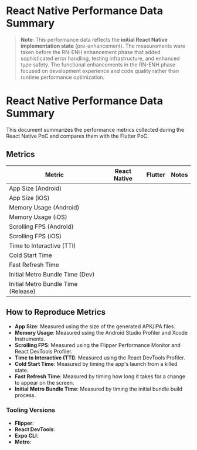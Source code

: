# React Native Performance Data Summary

> **Note**: This performance data reflects the **initial React Native implementation state** (pre-enhancement). The measurements were taken before the RN-ENH enhancement phase that added sophisticated error handling, testing infrastructure, and enhanced type safety. The functional enhancements in the RN-ENH phase focused on development experience and code quality rather than runtime performance optimization.

# React Native Performance Data Summary

This document summarizes the performance metrics collected during the React Native PoC and compares them with the Flutter PoC.

## Metrics

| Metric | React Native | Flutter | Notes |
| --- | --- | --- | --- |
| App Size (Android) | | | |
| App Size (iOS) | | | |
| Memory Usage (Android) | | | |
| Memory Usage (iOS) | | | |
| Scrolling FPS (Android) | | | |
| Scrolling FPS (iOS) | | | |
| Time to Interactive (TTI) | | | |
| Cold Start Time | | | |
| Fast Refresh Time | | | |
| Initial Metro Bundle Time (Dev) | | | |
| Initial Metro Bundle Time (Release) | | | |

## How to Reproduce Metrics

*   **App Size**: Measured using the size of the generated APK/IPA files.
*   **Memory Usage**: Measured using the Android Studio Profiler and Xcode Instruments.
*   **Scrolling FPS**: Measured using the Flipper Performance Monitor and React DevTools Profiler.
*   **Time to Interactive (TTI)**: Measured using the React DevTools Profiler.
*   **Cold Start Time**: Measured by timing the app's launch from a killed state.
*   **Fast Refresh Time**: Measured by timing how long it takes for a change to appear on the screen.
*   **Initial Metro Bundle Time**: Measured by timing the initial bundle build process.

### Tooling Versions

*   **Flipper**:
*   **React DevTools**:
*   **Expo CLI**:
*   **Metro**: 